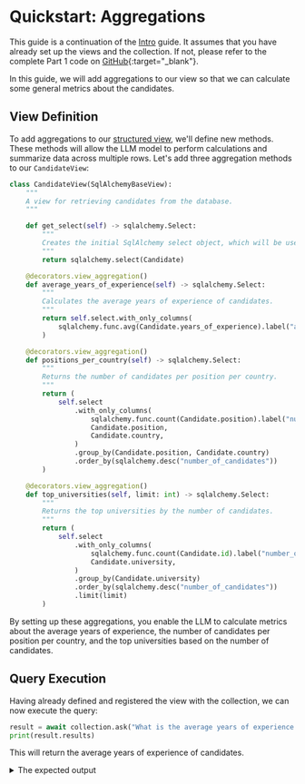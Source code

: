 # Quickstart: Aggregations

This guide is a continuation of the [Intro](./intro.md) guide. It assumes that you have already set up the views and the collection. If not, please refer to the complete Part 1 code on [GitHub](https://github.com/deepsense-ai/db-ally/blob/main/examples/intro.py){:target="_blank"}.

In this guide, we will add aggregations to our view so that we can calculate some general metrics about the candidates.

## View Definition

To add aggregations to our [structured view](../concepts/structured_views.md), we'll define new methods. These methods will allow the LLM model to perform calculations and summarize data across multiple rows. Let's add three aggregation methods to our `CandidateView`:

```python
class CandidateView(SqlAlchemyBaseView):
    """
    A view for retrieving candidates from the database.
    """

    def get_select(self) -> sqlalchemy.Select:
        """
        Creates the initial SqlAlchemy select object, which will be used to build the query.
        """
        return sqlalchemy.select(Candidate)

    @decorators.view_aggregation()
    def average_years_of_experience(self) -> sqlalchemy.Select:
        """
        Calculates the average years of experience of candidates.
        """
        return self.select.with_only_columns(
            sqlalchemy.func.avg(Candidate.years_of_experience).label("average_years_of_experience")
        )

    @decorators.view_aggregation()
    def positions_per_country(self) -> sqlalchemy.Select:
        """
        Returns the number of candidates per position per country.
        """
        return (
            self.select
                .with_only_columns(
                    sqlalchemy.func.count(Candidate.position).label("number_of_candidates"),
                    Candidate.position,
                    Candidate.country,
                )
                .group_by(Candidate.position, Candidate.country)
                .order_by(sqlalchemy.desc("number_of_candidates"))
        )

    @decorators.view_aggregation()
    def top_universities(self, limit: int) -> sqlalchemy.Select:
        """
        Returns the top universities by the number of candidates.
        """
        return (
            self.select
                .with_only_columns(
                    sqlalchemy.func.count(Candidate.id).label("number_of_candidates"),
                    Candidate.university,
                )
                .group_by(Candidate.university)
                .order_by(sqlalchemy.desc("number_of_candidates"))
                .limit(limit)
        )
```

By setting up these aggregations, you enable the LLM to calculate metrics about the average years of experience, the number of candidates per position per country, and the top universities based on the number of candidates.

## Query Execution

Having already defined and registered the view with the collection, we can now execute the query:

```python
result = await collection.ask("What is the average years of experience of candidates?")
print(result.results)
```

This will return the average years of experience of candidates.

<details>
  <summary>The expected output</summary>
```
The generated SQL query is: SELECT avg(candidates.years_of_experience) AS average_years_of_experience
FROM candidates

Number of rows: 1
{'average_years_of_experience': 4.98}
```
</details>

Feel free to try other questions like: "What's the distribution of candidates across different positions and countries?" or "What are the top 3 universities with the most candidates?".

## Full Example

Access the full example on [GitHub](https://github.com/deepsense-ai/db-ally/blob/main/examples/aggregations.py){:target="_blank"}.

## Next Steps

Explore [Quickstart Part 3: Semantic Similarity](./semantic-similarity.md) to expand on the example and learn about using semantic similarity.
